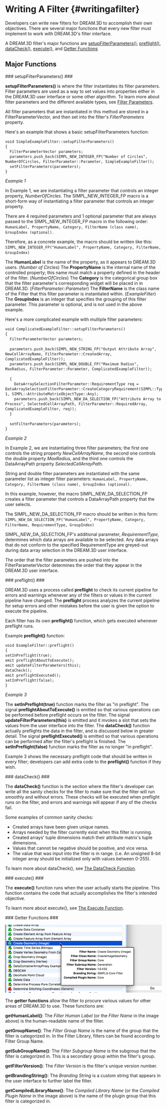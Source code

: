 Writing A Filter {#writingafilter}
========

Developers can write new filters for DREAM.3D to accomplish their own objectives.  There are several major functions that every new filter must implement to work with DREAM.3D's filter interface.

A DREAM.3D filter's major functions are [setupFilterParameters()](#setupFilterParameters), [preflight()](#preflight), [dataCheck()](#dataCheck), [execute()](#execute), and [Getter Functions](#getterfunctions)

## Major Functions ##
<a name="setupFilterParameters">
### setupFilterParameters() ###
</a>

**setupFilterParameters()** is where the filter instantiates its filter parameters.  Filter parameters are used as a way to set values into properties either in the DREAM.3D user interface or some other algorithm.  To learn more about filter parameters and the different available types, see [Filter Parameters](#filterparameters).

All filter parameters that are instantiated in this method are stored in a FilterParameterVector, and then set into the filter's *FilterParameters* property.

Here's an example that shows a basic setupFilterParameters function:

```
void SimpleExampleFilter::setupFilterParameters()
{
  FilterParameterVector parameters;
  parameters.push_back(SIMPL_NEW_INTEGER_FP("Number of Circles", NumberOfCircles, FilterParameter::Parameter, SimpleExampleFilter));
  setFilterParameters(parameters);
}
```
*Example 1*

In Example 1, we are instantiating a filter parameter that controls an integer property, *NumberOfCircles*.  The SIMPL_NEW_INTEGER_FP macro is a short-form way of instantiating a filter parameter that controls an integer property.

There are 4 required parameters and 1 optional parameter that are always passed to the SIMPL_NEW_INTEGER_FP macro in the following order:
`HumanLabel, PropertyName, Category, FilterName (class name), GroupIndex (optional).`

Therefore, as a concrete example, the macro should be written like this:
`SIMPL_NEW_INTEGER_FP("HumanLabel", PropertyName, Category, FilterName, GroupIndex)`

The **HumanLabel** is the name of the property, as it appears to DREAM.3D users. (*Number of Circles*)
The **PropertyName** is the internal name of the controlled property; this name must match a property defined in the header of the filter. (*NumberOfCircles*)
The **Category** is the categorical group box that the filter parameter's corresponding widget will be placed in in DREAM.3D. (*FilterParameter::Parameter*)
The **FilterName** is the class name of the Filter that this filter parameter is instantiated within. (*ExampleFilter*)
The **GroupIndex** is an integer that specifies the grouping of this filter parameter.  This parameter is optional, and is not used in the above example.

Here's a more complicated example with multiple filter parameters:

```
void ComplicatedExampleFilter::setupFilterParameters()
{
  FilterParameterVector parameters;
  
  parameters.push_back(SIMPL_NEW_STRING_FP("Output Attribute Array", NewCellArrayName, FilterParameter::CreatedArray, ComplicatedExampleFilter));
  parameters.push_back(SIMPL_NEW_DOUBLE_FP("Maximum Radius", MaxRadius, FilterParameter::Parameter, ComplicatedExampleFilter));
  
  {
    DataArraySelectionFilterParameter::RequirementType req = DataArraySelectionFilterParameter::CreateCategoryRequirement(SIMPL::TypeNames::Int8, 1, SIMPL::AttributeMatrixObjectType::Any);
    parameters.push_back(SIMPL_NEW_DA_SELECTION_FP("Attribute Array to Process", SelectedCellArrayPath, FilterParameter::RequiredArray, ComplicatedExampleFilter, req));
  }

  setFilterParameters(parameters);
}
```
*Example 2*

In Example 2, we are instantiating three filter parameters; the first one controls the string property *NewCellArrayName*, the second one controls the double property *MaxRadius*, and the third one controls the DataArrayPath property *SelectedCellArrayPath*.

String and double filter parameters are instantiated with the same parameter list as integer filter parameters:
`HumanLabel, PropertyName, Category, FilterName (class name), GroupIndex (optional).`

In this example, however, the macro SIMPL_NEW_DA_SELECTION_FP creates a filter parameter that controls a DataArrayPath property that the user selects.

The SIMPL_NEW_DA_SELECTION_FP macro should be written in this form:
`SIMPL_NEW_DA_SELECTION_FP("HumanLabel", PropertyName, Category, FilterName, RequirementType, GroupIndex)`

SIMPL_NEW_DA_SELECTION_FP's additional parameter, *RequirementType*, determines which data arrays are available to be selected.  Any data arrays that do not conform to the specified RequirementType are greyed-out during data array selection in the DREAM.3D user interface.

The order that the filter parameters are pushed into the FilterParameterVector determines the order that they appear in the DREAM.3D user interface.

<a name="preflight">
### preflight() ###
</a>

DREAM.3D uses a process called **preflight** to check its current pipeline for errors and warnings whenever any of the filters or values in the current pipeline have changed.  The **preflight** process analyzes the current pipeline for setup errors and other mistakes before the user is given the option to execute the pipeline.

Each filter has its own **preflight()** function, which gets executed whenever preflight runs.

Example **preflight()** function:
  ```
void ExampleFilter::preflight()
{
  setInPreflight(true);
  emit preflightAboutToExecute();
  emit updateFilterParameters(this);
  dataCheck();
  emit preflightExecuted();
  setInPreflight(false);
}
  ```
*Example 3*

The **setInPreflight(true)** function marks the filter as "in preflight".
The signal **preflightAboutToExecute()** is emitted so that various operations can be performed before preflight occurs on the filter.
The signal **updateFilterParameters(this)** is emitted and it invokes a slot that sets the values from the user interface into the filter.
The **dataCheck()** function actually preflights the data in the filter, and is discussed below in greater detail.
The signal **preflightExecuted()** is emitted so that various operations can be performed after the filter's preflight is finished.
The **setInPreflight(false)** function marks the filter as no longer "in preflight".

Example 3 shows the necessary preflight code that should be written in every filter; developers can add extra code to the **preflight()** function if they wish.

<a name="dataCheck">
### dataCheck() ###
</a>

The **dataCheck()** function is the section where the filter's developer can write all the sanity checks for the filter to make sure that the filter will run smoothly and without errors.  These checks will be executed when preflight runs on the filter, and errors and warnings will appear if any of the checks fail.

Some examples of common sanity checks:
- Created arrays have been given unique names.
- Arrays needed by the filter currently exist when this filter is running.
- Created arrays' tuple dimensions match their attribute matrix's tuple dimensions.
- Values that cannot be negative should be positive, and vice versa.
- The value that was input into the filter is in range. (i.e. An unsigned 8-bit integer array should be initialized only with values between 0-255).

To learn more about dataCheck(), see [The DataCheck Function](#dataCheckPage).

<a name="execute">
### execute() ###
</a>

The **execute()** function runs when the user actually starts the pipeline.  This function contains the code that actually accomplishes the filter's intended objective.

To learn more about execute(), see [The Execute Function](#theexecutefunction).

<a name="getterfunctions">
### Getter Functions ###
</a>

![](Images/FilterList-HTML-PopUp.png)

The **getter functions** allow the filter to procure various values for other areas of DREAM.3D to use.  These functions are:

**getHumanLabel()**: The *Filter Human Label* (or the *Filter Name* in the image above) is the human-readable name of the filter.

**getGroupName()**: The *Filter Group Name* is the name of the group that the filter is categorized in.  In the Filter Library, filters can be found according to Filter Group Name.

**getSubGroupName()**: The *Filter Subgroup Name* is the subgroup that the filter is categorized in.  This is a secondary group within the filter's group.

**getFilterVersion()**: The *Filter Version* is the filter's unique version number.

**getBrandingString()**: The *Branding String* is a custom string that appears in the user interface to further label the filter.

**getCompiledLibraryName()**: The *Compiled Library Name* (or the *Compiled Plugin Name* in the image above) is the name of the plugin group that this filter is categorized in.